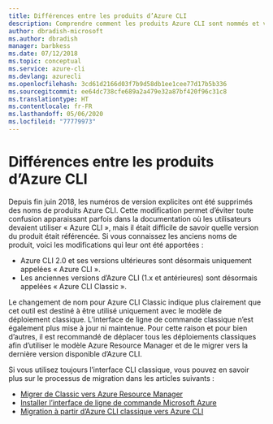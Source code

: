 ```yaml
---
title: Différences entre les produits d’Azure CLI
description: Comprendre comment les produits Azure CLI sont nommés et versionnés, et comment ils sont mis à jour.
author: dbradish-microsoft
ms.author: dbradish
manager: barbkess
ms.date: 07/12/2018
ms.topic: conceptual
ms.service: azure-cli
ms.devlang: azurecli
ms.openlocfilehash: 3cd61d2166d03f7b9d58db1ee1cee77d17b5b336
ms.sourcegitcommit: ee64dc738cfe689a2a479e32a87bf420f96c31c8
ms.translationtype: HT
ms.contentlocale: fr-FR
ms.lasthandoff: 05/06/2020
ms.locfileid: "77779973"
---
```

# <a name="differences-between-azure-cli-products"></a>Différences entre les produits d’Azure CLI

Depuis fin juin 2018, les numéros de version explicites ont été supprimés des noms de produits Azure CLI. Cette modification permet d’éviter toute confusion apparaissant parfois dans la documentation où les utilisateurs devaient utiliser « Azure CLI », mais il était difficile de savoir quelle version du produit était référencée. Si vous connaissez les anciens noms de produit, voici les modifications qui leur ont été apportées :

* Azure CLI 2.0 et ses versions ultérieures sont désormais uniquement appelées « Azure CLI ».
* Les anciennes versions d’Azure CLI (1.x et antérieures) sont désormais appelées « Azure CLI Classic ».

Le changement de nom pour Azure CLI Classic indique plus clairement que cet outil est destiné à être utilisé uniquement avec le modèle de déploiement classique. L’interface de ligne de commande classique n’est également plus mise à jour ni maintenue. Pour cette raison et pour bien d’autres, il est recommandé de déplacer tous les déploiements classiques afin d’utiliser le modèle Azure Resource Manager et de le migrer vers la dernière version disponible d’Azure CLI.

Si vous utilisez toujours l’interface CLI classique, vous pouvez en savoir plus sur le processus de migration dans les articles suivants :

* [Migrer de Classic vers Azure Resource Manager](/azure/virtual-machines/linux/migration-classic-resource-manager-overview)
* [Installer l’interface de ligne de commande Microsoft Azure](install-azure-cli.md)
* [Migration à partir d’Azure CLI classique vers Azure CLI](https://github.com/Azure/azure-cli/blob/dev/doc/classic_cli_migration.md)
